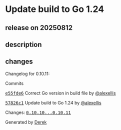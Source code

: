# Update build to Go 1.24

## release on 20250812
## description
## changes
Changelog for 0.10.11:

Commits  

<a class="commit-link" data-hovercard-type="commit" data-hovercard-url="https://github.com/openfaas/of-watchdog/commit/e55fde6af3b5a48d6c2c9e6a1790dc06a16698e8/hovercard" href="https://github.com/openfaas/of-watchdog/commit/e55fde6af3b5a48d6c2c9e6a1790dc06a16698e8"><tt>e55fde6</tt></a> Correct Go version in build file by <a class="user-mention notranslate" data-hovercard-type="user" data-hovercard-url="/users/alexellis/hovercard" data-octo-click="hovercard-link-click" data-octo-dimensions="link_type:self" href="https://github.com/alexellis">@alexellis</a>  

<a class="commit-link" data-hovercard-type="commit" data-hovercard-url="https://github.com/openfaas/of-watchdog/commit/57826c10869d6312bb26df82a6916b5fd506b608/hovercard" href="https://github.com/openfaas/of-watchdog/commit/57826c10869d6312bb26df82a6916b5fd506b608"><tt>57826c1</tt></a> Update build to Go 1.24 by <a class="user-mention notranslate" data-hovercard-type="user" data-hovercard-url="/users/alexellis/hovercard" data-octo-click="hovercard-link-click" data-octo-dimensions="link_type:self" href="https://github.com/alexellis">@alexellis</a>

Changes: <a class="commit-link" href="https://github.com/openfaas/of-watchdog/compare/0.10.10...0.10.11"><tt>0.10.10...0.10.11</tt></a>

Generated by <a href="https://github.com/alexellis/derek/">Derek</a>

